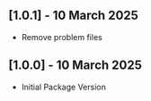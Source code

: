 ## [1.0.1] - 10 March 2025
 - Remove problem files

## [1.0.0] - 10 March 2025
 - Initial Package Version